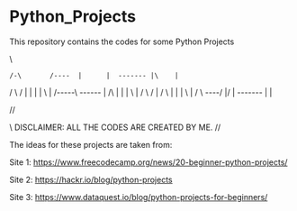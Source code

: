 # Python_Projects
This repository contains the codes for some Python Projects


\\

    /-\       /----  |      |  ------- |\    |
   /   \     /       |      |     |    | \   |
  /-----\    ------  |  /\  |     |    |  \  |
 /       \        /  | /  \ |     |    |   \ |
/         \  ----/   |/    \|  ------- |    \|

//


\\
DISCLAIMER:
ALL THE CODES ARE CREATED BY ME.
//

The ideas for these projects are taken from:

Site 1: https://www.freecodecamp.org/news/20-beginner-python-projects/

Site 2: https://hackr.io/blog/python-projects

Site 3: https://www.dataquest.io/blog/python-projects-for-beginners/
